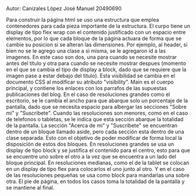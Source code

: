 Autor: Canizales López José Manuel
20490690

Para construir la página html se uso una estructura que emplea contenedores para cada pieza importante de la estructura. El curpo tiene un display de tipo flex wrap con el contenido justificado con un espacio entre elementos, por lo que cada bloque de la página actuara de forma que se cambie su posicion si se alteran las dimensiones.
Por ejemplo, al header, si bien no se le agrego una clase a si misma, se le agregaron id a las imagenes. En este caso son dos, una para cuando se necesite mostrar antes del titulo y otra para cuando se necesite mostrar despues (momento en el que se cambia el tipo de display a block, dado que se requiere que la imagen pase a estar debajo del titulo). Esta visibilidad se cambia en el documento CSS al modificar su atributo "visibility".
Main es el cuerpo principal, y contiene los enlaces con los parrafos de las supuestas publicaciones del blog. En el caso de resoluciones grandes como el escritorio, se le cambia el ancho para que abarque solo un porcentaje de la pantalla, dado que se necesita espacio para albergar las secciones "Sobre mi" y "Suscribete". Cuando las resoluciones son menores, como en el caso de telefonos o tabletas, se le indica que esta sección abarque la totalidad de la pantalla.
La sección "Acerca de mi" y "Suscribete" se encuentran dentro de un bloque llamado aside, pero cada sección esta dentro de una clase separada. Esto con el objetivo de poder modificar de forma local la disposición de estos dos bloques. En resoluciones grandes se usa un display de tipo block y se justifica el contenido para el centro, esto para que se encuentre uno sobre el otro a la vez que se encuentra a un lado del bloque principal. En resoluciones medianas, como el de la tablet se colocan en un display de tipo flex para colocarlos el uno junto al otro. Y en el caso de las resoluciones pequeñas se usa como block para mandarlas una sobre otra.
El pie de página, en todos los casos toma la totalidad de la pantalla y se mantiene al final.
